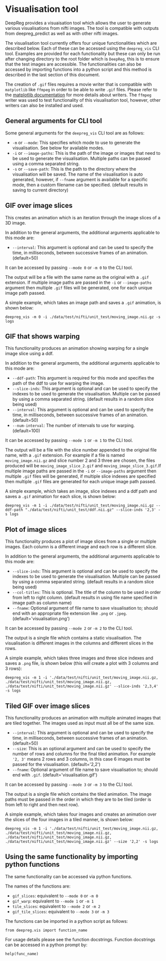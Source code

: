 # Visualisation tool

DeepReg provides a visuaisation tool which allows the user to generate various
visualisations from nifti images. The tool is compatible with outputs from
deepreg_predict as well as with other nifti images.

The visualisation tool currently offers four unique functionalities which are described
below. Each of these can be accessed using the `deepreg_vis` CLI tool. Examples are
provided for each functionality but these can only be run after changing directory to
the root folder which is `DeepReg`, this is to ensure that the test images are
accessible. The functionalities can also be accessed by importing functions into a
python script and this method is described in the last section of this document.

The creation of `.gif` files requires a movie writer that is compatible with
`matplotlib` like `ffmpeg` in order to be able to write `.gif` files. Please refer to
the [matplotlib documentation](https://matplotlib.org/3.3.1/api/animation_api.html) for
more details about writers. The `ffmpeg` writer was used to test functionality of this
visualisation tool, however, other writers can also be installed and used.

## General arguments for CLI tool

Some general arguments for the `deepreg_vis` CLI tool are as follows:

- `-m` or `--mode`: This specifies which mode to use to generate the visualisation. See
  below for available modes.
- `-i` or `--image-paths`: This is the path of the image or images that need to be used
  to generate the visualisation. Multiple paths can be passed using a comma separated
  string.
- `-s` or `--save-path`: This is the path to the directory where the visualisation will
  be saved. The name of the visualisation is auto generated, however, if `--fname`
  argument is available for a specific mode, then a custom filename can be specified.
  (default results in saving to current directory)

## GIF over image slices

This creates an animation which is an iteration through the image slices of a 3D image.

In addition to the general arguments, the additional arguments applicable to this mode
are:

- `--interval`: This argument is optional and can be used to specify the time, in
  milliseconds, between successive frames of an animation. (default=50)

It can be accessed by passing `--mode 0` or `-m 0` to the CLI tool.

The output will be a file with the same name as the original with a `.gif` extension. If
multiple image paths are passed in the `-i` or `--image-paths` argument then multiple
`.gif` files will be generated, one for each unique image path passed.

A simple example, which takes an image path and saves a `.gif` animation, is shown
below:

```
deepreg_vis -m 0 -i ./data/test/nifti/unit_test/moving_image.nii.gz -s logs
```

## GIF that shows warping

This functionality produces an animation showing warping for a single image slice using
a ddf.

In addition to the general arguments, the additional arguments applicable to this mode
are:

- `--ddf-path`: This argument is required for this mode and specifies the path of the
  ddf to use for warping the image.
- `--slice-inds`: This argument is optional and can be used to specify the indexes to be
  used to generate the visualisation. Multiple can be passed by using a comma separated
  string. (default results in a random slice being used)
- `--interval`: This argument is optional and can be used to specify the time, in
  milliseconds, between successive frames of an animation. (default=50)
- `--num-interval`: The number of intervals to use for warping. (default=100)

It can be accessed by passing `--mode 1` or `-m 1` to the CLI tool.

The output will be a file with the slice number appended to the original file name, with
a `.gif` extension. For example if a file is named `moving_image.nii.gz` and slice
number 2 and 3 three are chosen, the files produced will be `moving_image_slice_2.gif`
and `moving_image_slice_3.gif`.If multiple image paths are passed in the `-i` or
`--image-paths` argument then multiple `.gif` files will be generated, if multiple slice
indexes are specified then multiple `.gif` files are generated for each unique image
path passed.

A simple example, which takes an image, slice indexes and a ddf path and saves a `.gif`
animation for each slice, is shown below:

```
deepreg_vis -m 1 -i ./data/test/nifti/unit_test/moving_image.nii.gz --ddf-path "./data/test/nifti/unit_test/ddf.nii.gz" --slice-inds '2,3' -s logs
```

## Plot of image slices

This functionality produces a plot of image slices from a single or multiple images.
Each column is a different image and each row is a different slice.

In addition to the general arguments, the additional arguments applicable to this mode
are:

- `--slice-inds`: This argument is optional and can be used to specify the indexes to be
  used to generate the visualisation. Multiple can be passed by using a comma separated
  string. (default results in a random slice being used)
- `--col-titles`: This is optional. The title of the column to be used in order from
  left to right column. (default results in using file name specified in image path as
  column name)
- `--fname`: Optional argument of file name to save visualisation to; should end with an
  appropriate file extension like `.png` or `.jpeg`. (default='visualisation.png')

It can be accessed by passing `--mode 2` or `-m 2` to the CLI tool.

The output is a single file which contains a static visualisation. The visualisation is
different images in the columns and different slices in the rows.

A simple example, which takes three images and three slice indexes and saves a `.png`
file, is shown below (this will create a plot with 3 columns and 3 rows):

```
deepreg_vis -m 1 -i './data/test/nifti/unit_test/moving_image.nii.gz, ./data/test/nifti/unit_test/moving_image.nii.gz, ./data/test/nifti/unit_test/moving_image.nii.gz' --slice-inds '2,3,4' -s logs
```

## Tiled GIF over image slices

This functionality produces an animation with multiple animated images that are tiled
together. The images used as input must all be of the same size.

- `--interval`: This argument is optional and can be used to specify the time, in
  milliseconds, between successive frames of an animation. (default=50)
- `--size`: This is an optional argument and can be used to specify the number of rows
  and columns for the final tiled animation. For example `'2, 3'` means 2 rows and 3
  columns, in this case 6 images must be passed for the visualisation. (default='2,2')
- `--fname`: Optional argument of file name to save visualisation to; should end with
  `.gif`. (default='visualisation.gif')

It can be accessed by passing `--mode 3` or `-m 3` to the CLI tool.

The output is a single file which contains the tiled animation. The image paths must be
passed in the order in which they are to be tiled (order is from left to right and then
next row).

A simple example, which takes four images and creates an animation over the slices of
the four images in a tiled manner, is shown below:

```
deepreg_vis -m 1 -i './data/test/nifti/unit_test/moving_image.nii.gz, ./data/test/nifti/unit_test/moving_image.nii.gz, ./data/test/nifti/unit_test/moving_image.nii.gz, ./data/test/nifti/unit_test/moving_image.nii.gz' --size '2,2' -s logs
```

## Using the same functionality by importing python functions

The same functionality can be accessed via python functions.

The names of the functions are:

- `gif_slices`: equivalent to `--mode 0` or `-m 0`
- `gif_warp`: equivalent to `--mode 1` or `-m 1`
- `tile_slices`: equivalent to `--mode 2` or `-m 2`
- `gif_tile_slices`: equivalent to `--mode 3` or `-m 3`

The functions can be imported in a python script as follows:

```
from deepreg.vis import function_name
```

For usage details please see the function docstrings. Function docstrings can be
accessed in a python prompt by:

```
help(func_name)
```
